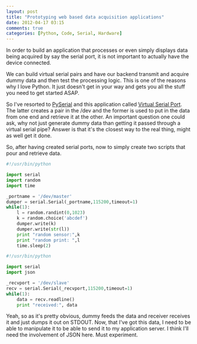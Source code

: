 ```yaml
---
layout: post
title: "Prototyping web based data acquisition applications"
date: 2012-04-17 03:15
comments: true
categories: [Python, Code, Serial, Hardware]
---
```


In order to build an application that processes or even simply displays data being acquired by say the serial port, it is not important to actually have the device connected.

We can build virtual serial pairs and have our backend transmit and acquire dummy data and then test the processing logic. This is one of the reasons why I love Python. It just doesn't get in your way and gets you all the stuff you need to get started ASAP.

So I've resorted to [PySerial](http://pyserial.sourceforge.net/) and this application called [Virtual Serial Port](http://code.google.com/p/macosxvirtualserialport/). The latter creates a pair in the /dev and the former is used to put in the data from one end and retrieve it at the other. An important question one could ask, why not just generate dummy data than getting it passed through a virtual serial pipe? Answer is that it's the closest way to the real thing, might as well get it done.

So, after having created serial ports, now to simply create two scripts that pour and retrieve data.

``` python Dummy-feeder.py
#!/usr/bin/python

import serial
import random
import time

_portname = '/dev/master'
dumper = serial.Serial(_portname,115200,timeout=1)
while(1):
	l = random.randint(0,1023)
	k = random.choice('abcdef')
	dumper.write(k)
	dumper.write(str(l))
	print "random sensor:",k
	print "random print: ",l 
	time.sleep(2)
```

``` python Receiver.py
#!/usr/bin/python

import serial
import json

_recvport = '/dev/slave'
recv = serial.Serial(_recvport,115200,timeout=1)
while(1):
	data = recv.readline()
	print "received:", data
```

Yeah, so as it's pretty obvious, dummy feeds the data and receiver receives it and just dumps it out on STDOUT. Now, that I've got this data, I need to be able to manipulate it to be able to send it to my application server. I think I'll need the involvement of JSON here. Must experiment.